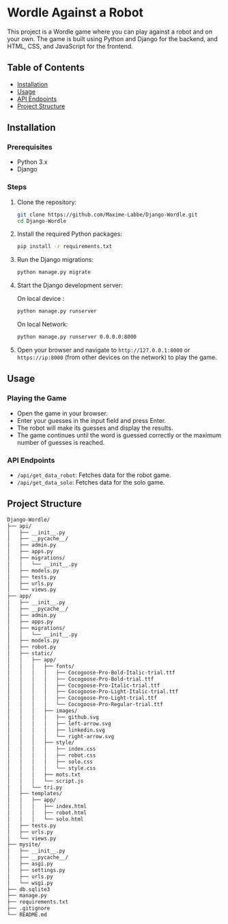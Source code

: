 # Wordle Against a Robot

This project is a Wordle game where you can play against a robot and on your own. The game is built using Python and Django for the backend, and HTML, CSS, and JavaScript for the frontend.

## Table of Contents

- [Installation](#installation)
- [Usage](#usage)
- [API Endpoints](#api-endpoints)
- [Project Structure](#project-structure)

## Installation

### Prerequisites

- Python 3.x
- Django

### Steps

1. Clone the repository:

    ```bash
    git clone https://github.com/Maxime-Labbe/Django-Wordle.git
    cd Django-Wordle
    ```

2. Install the required Python packages:

    ```bash
    pip install -r requirements.txt
    ```

3. Run the Django migrations:

    ```bash
    python manage.py migrate
    ```

4. Start the Django development server:

    On local device :

    ```bash
    python manage.py runserver 
    ```

    On local Network:

    ```bash
    python manage.py runserver 0.0.0.0:8000
    ```

5. Open your browser and navigate to `http://127.0.0.1:8000` or `https://ip:8000` (from other devices on the network) to play the game.

## Usage

### Playing the Game

- Open the game in your browser.
- Enter your guesses in the input field and press Enter.
- The robot will make its guesses and display the results.
- The game continues until the word is guessed correctly or the maximum number of guesses is reached.

### API Endpoints

- `/api/get_data_robot`: Fetches data for the robot game.
- `/api/get_data_solo`: Fetches data for the solo game.

## Project Structure
```bash
Django-Wordle/
├── api/
│   ├── __init__.py
│   ├── __pycache__/
│   ├── admin.py
│   ├── apps.py
│   ├── migrations/
│   │   └── __init__.py
│   ├── models.py
│   ├── tests.py
│   ├── urls.py
│   └── views.py
├── app/
│   ├── __init__.py
│   ├── __pycache__/
│   ├── admin.py
│   ├── apps.py
│   ├── migrations/
│   │   └── __init__.py
│   ├── models.py
│   ├── robot.py
│   ├── static/
│   │   ├── app/
│   │   │   ├── fonts/
│   │   │   │   ├── Cocogoose-Pro-Bold-Italic-trial.ttf
│   │   │   │   ├── Cocogoose-Pro-Bold-trial.ttf
│   │   │   │   ├── Cocogoose-Pro-Italic-trial.ttf
│   │   │   │   ├── Cocogoose-Pro-Light-Italic-trial.ttf
│   │   │   │   ├── Cocogoose-Pro-Light-trial.ttf
│   │   │   │   └── Cocogoose-Pro-Regular-trial.ttf
│   │   │   ├── images/
│   │   │   │   ├── github.svg
│   │   │   │   ├── left-arrow.svg
│   │   │   │   ├── linkedin.svg
│   │   │   │   └── right-arrow.svg
│   │   │   ├── style/
│   │   │   │   ├── index.css
│   │   │   │   ├── robot.css
│   │   │   │   ├── solo.css
│   │   │   │   └── style.css
│   │   │   ├── mots.txt
│   │   │   └── script.js
│   │   └── tri.py
│   ├── templates/
│   │   ├── app/
│   │   │   ├── index.html
│   │   │   ├── robot.html
│   │   │   └── solo.html
│   ├── tests.py
│   ├── urls.py
│   └── views.py
├── mysite/
│   ├── __init__.py
│   ├── __pycache__/
│   ├── asgi.py
│   ├── settings.py
│   ├── urls.py
│   └── wsgi.py
├── db.sqlite3
├── manage.py
├── requirements.txt
├── .gitignore
└── README.md
```
